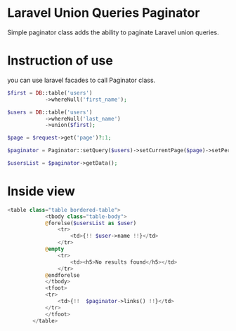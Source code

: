 <!--
  Title: laravel union queries paginator
  Description: simple paginator class add ability to paginate laravel union queries.
  Author: Saeed Matar (SMATAR)
  -->
# Laravel Union Queries Paginator

Simple paginator class adds the ability to paginate Laravel union queries.

# Instruction of use
you can use laravel facades to call Paginator class.

```php
$first = DB::table('users')
            ->whereNull('first_name');

$users = DB::table('users')
            ->whereNull('last_name')
            ->union($first);

$page = $request->get('page')?:1;

$paginator = Paginator::setQuery($users)->setCurrentPage($page)->setPerPage(15);

$usersList = $paginator->getData();
```

# Inside view
```php
<table class="table bordered-table">
            <tbody class="table-body">
            @forelse($usersList as $user)
                <tr>
                    <td>{!! $user->name !!}</td>
                </tr>
            @empty
                <tr>
                    <td><h5>No results found</h5></td>
                </tr>
            @endforelse
            </tbody>
            <tfoot>
            <tr>
                <td>{!!  $paginator->links() !!}</td>
            </tr>
            </tfoot>
        </table>
```
